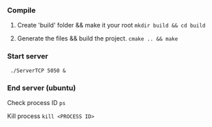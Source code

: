 ### Compile

1. Create 'build' folder && make it your root
``` mkdir build && cd build ```

2. Generate the files && build the project.
``` cmake .. && make ```

### Start server 

``` ./ServerTCP 5050 &```   

### End server (ubuntu)

Check process ID   ```ps``` 

Kill process   ```kill <PROCESS ID>```

